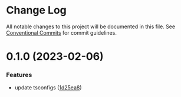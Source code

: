 # Change Log

All notable changes to this project will be documented in this file.
See [Conventional Commits](https://conventionalcommits.org) for commit guidelines.

# 0.1.0 (2023-02-06)


### Features

* update tsconfigs ([1d25ea8](https://github.com/simplycubed/extensions/commit/1d25ea8eebc38bcb2fe02fd21d7913d344de67c4))
